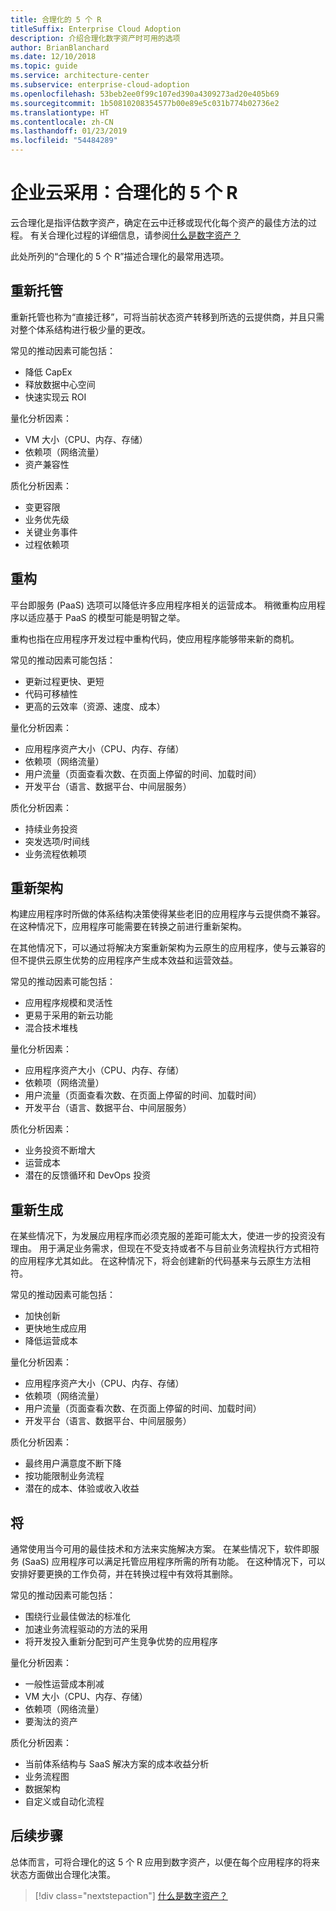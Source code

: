 ```yaml
---
title: 合理化的 5 个 R
titleSuffix: Enterprise Cloud Adoption
description: 介绍合理化数字资产时可用的选项
author: BrianBlanchard
ms.date: 12/10/2018
ms.topic: guide
ms.service: architecture-center
ms.subservice: enterprise-cloud-adoption
ms.openlocfilehash: 53beb2ee0f99c107ed390a4309273ad20e405b69
ms.sourcegitcommit: 1b50810208354577b00e89e5c031b774b02736e2
ms.translationtype: HT
ms.contentlocale: zh-CN
ms.lasthandoff: 01/23/2019
ms.locfileid: "54484289"
---
```

# <a name="enterprise-cloud-adoption-the-5-rs-of-rationalization"></a>企业云采用：合理化的 5 个 R

云合理化是指评估数字资产，确定在云中迁移或现代化每个资产的最佳方法的过程。 有关合理化过程的详细信息，请参阅[什么是数字资产？](overview.md)

此处所列的“合理化的 5 个 R”描述合理化的最常用选项。

## <a name="rehost"></a>重新托管

重新托管也称为“直接迁移”，可将当前状态资产转移到所选的云提供商，并且只需对整个体系结构进行极少量的更改。

常见的推动因素可能包括：

* 降低 CapEx
* 释放数据中心空间
* 快速实现云 ROI

量化分析因素：

* VM 大小（CPU、内存、存储）
* 依赖项（网络流量）
* 资产兼容性

质化分析因素：

* 变更容限
* 业务优先级
* 关键业务事件
* 过程依赖项

## <a name="refactor"></a>重构

平台即服务 (PaaS) 选项可以降低许多应用程序相关的运营成本。 稍微重构应用程序以适应基于 PaaS 的模型可能是明智之举。

重构也指在应用程序开发过程中重构代码，使应用程序能够带来新的商机。

常见的推动因素可能包括：

* 更新过程更快、更短
* 代码可移植性
* 更高的云效率（资源、速度、成本）

量化分析因素：

* 应用程序资产大小（CPU、内存、存储）
* 依赖项（网络流量）
* 用户流量（页面查看次数、在页面上停留的时间、加载时间）
* 开发平台（语言、数据平台、中间层服务）

质化分析因素：

* 持续业务投资
* 突发选项/时间线
* 业务流程依赖项

## <a name="rearchitect"></a>重新架构

构建应用程序时所做的体系结构决策使得某些老旧的应用程序与云提供商不兼容。 在这种情况下，应用程序可能需要在转换之前进行重新架构。

在其他情况下，可以通过将解决方案重新架构为云原生的应用程序，使与云兼容的但不提供云原生优势的应用程序产生成本效益和运营效益。

常见的推动因素可能包括：

* 应用程序规模和灵活性
* 更易于采用的新云功能
* 混合技术堆栈

量化分析因素：

* 应用程序资产大小（CPU、内存、存储）
* 依赖项（网络流量）
* 用户流量（页面查看次数、在页面上停留的时间、加载时间）
* 开发平台（语言、数据平台、中间层服务）

质化分析因素：

* 业务投资不断增大
* 运营成本
* 潜在的反馈循环和 DevOps 投资

## <a name="rebuild"></a>重新生成

在某些情况下，为发展应用程序而必须克服的差距可能太大，使进一步的投资没有理由。 用于满足业务需求，但现在不受支持或者不与目前业务流程执行方式相符的应用程序尤其如此。 在这种情况下，将会创建新的代码基来与云原生方法相符。

常见的推动因素可能包括：

* 加快创新
* 更快地生成应用
* 降低运营成本

量化分析因素：

* 应用程序资产大小（CPU、内存、存储）
* 依赖项（网络流量）
* 用户流量（页面查看次数、在页面上停留的时间、加载时间）
* 开发平台（语言、数据平台、中间层服务）

质化分析因素：

* 最终用户满意度不断下降
* 按功能限制业务流程
* 潜在的成本、体验或收入收益

## <a name="replace"></a>将

通常使用当今可用的最佳技术和方法来实施解决方案。 在某些情况下，软件即服务 (SaaS) 应用程序可以满足托管应用程序所需的所有功能。 在这种情况下，可以安排好要更换的工作负荷，并在转换过程中有效将其删除。

常见的推动因素可能包括：

* 围绕行业最佳做法的标准化
* 加速业务流程驱动的方法的采用
* 将开发投入重新分配到可产生竞争优势的应用程序

量化分析因素：

* 一般性运营成本削减
* VM 大小（CPU、内存、存储）
* 依赖项（网络流量）
* 要淘汰的资产

质化分析因素：

* 当前体系结构与 SaaS 解决方案的成本收益分析
* 业务流程图
* 数据架构
* 自定义或自动化流程

## <a name="next-steps"></a>后续步骤

总体而言，可将合理化的这 5 个 R 应用到数字资产，以便在每个应用程序的将来状态方面做出合理化决策。

> [!div class="nextstepaction"]
> [什么是数字资产？](overview.md)
